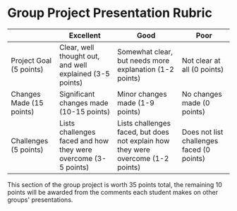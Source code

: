 # Group Project Presentation Rubric

| | Excellent | Good | Poor |
| --- | --- | --- | --- |
| Project Goal (5 points) | Clear, well thought out, and well explained (3-5 points) | Somewhat clear, but needs more explanation (1-2 points) | Not clear at all (0 points) |
| Changes Made (15 points) | Significant changes made (10-15 points) | Minor changes made (1-9 points) | No changes made (0 points) |
| Challenges (5 points) | Lists challenges faced and how they were overcome (3-5 points) | Lists challenges faced, but does not explain how they were overcome (1-2 points) | Does not list challenges faced (0 points) |

This section of the group project is worth 35 points total, the remaining 10 points will be awarded from the comments each student makes on other groups' presentations.
